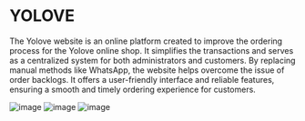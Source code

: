 # YOLOVE
The Yolove website is an online platform created to improve the ordering process for the Yolove online shop. It simplifies the transactions and serves as a centralized system for both administrators and customers. By replacing manual methods like WhatsApp, the website helps overcome the issue of order backlogs. It offers a user-friendly interface and reliable features, ensuring a smooth and timely ordering experience for customers.

![image](https://github.com/satriapinan/YOLOVE/assets/99194983/ff9a4b30-eb54-4c01-9453-b9a73f5079df)
![image](https://github.com/satriapinan/YOLOVE/assets/99194983/a93c1cf9-682c-42a6-ae23-7143d9b06d83)
![image](https://github.com/satriapinan/YOLOVE/assets/99194983/1af52087-7852-4e54-a618-9908a92223bb)
